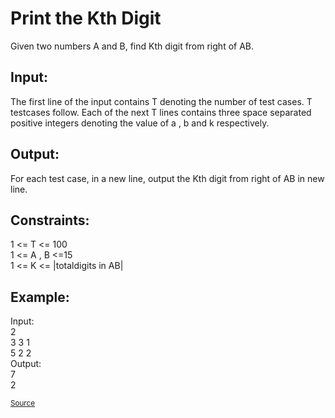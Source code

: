 <h1>Print the Kth Digit</h1>

<p>Given two numbers A and B, find Kth digit from right of AB.</p>

<h2>Input:</h2>
<p>The first line of the input contains T denoting the number of test cases. T testcases follow.  Each of the next T lines contains three space separated positive integers denoting the value of a , b and k respectively.</p>

<h2>Output:</h2>
<p>For each test case, in a new line, output the Kth digit from right of AB in new line.</p>

<h2>Constraints:</h2>
<p>1 <= T <= 100<br>
1 <= A , B <=15<br>
1 <= K <= |totaldigits in AB|</p>

<h2>Example:</h2>
<p>Input:<br>
2<br>
3 3 1<br>
5 2 2<br>
Output:<br>
7<br>
2</p>

<small><a href="https://practice.geeksforgeeks.org/problems/print-the-kth-digit/0">Source</a></small>